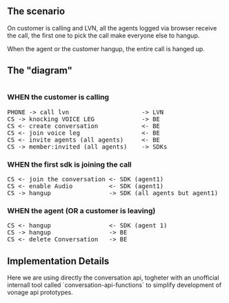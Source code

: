 <h2>The scenario</h2>
On customer is calling and LVN, all the agents logged via browser receive the call, the first one to pick the call make everyone else to hangup. 

When the agent or the customer hangup, the entire call is hanged up. 


<h2>The "diagram"<h1>
<h3>WHEN the customer is calling</h3>
<pre>
PHONE -> call lvn                    -> LVN
CS -> knocking VOICE LEG             -> BE
CS <- create conversation            <- BE         
CS <- join voice leg                 <- BE                
CS <- invite agents (all agents)     <- BE
CS -> member:invited (all agents)    -> SDKs
</pre>

<h3>WHEN the first sdk is joining the call</h3>
<pre>
CS <- join the conversation <- SDK (agent1)
CS <- enable Audio          <- SDK (agent1)
CS -> hangup                -> SDK (all agents but agent1)                              
</pre>

<h3>WHEN the agent (OR a customer is leaving)</h3>
<pre>
CS <- hangup                <- SDK (agent 1)
CS -> hangup                -> BE
CS <- delete Conversation   -> BE
</pre>


<h2>Implementation Details</h2>
Here we are using directly the conversation api, togheter with an unofficial internall tool called `conversation-api-functions` to simplify development of vonage api prototypes. 







